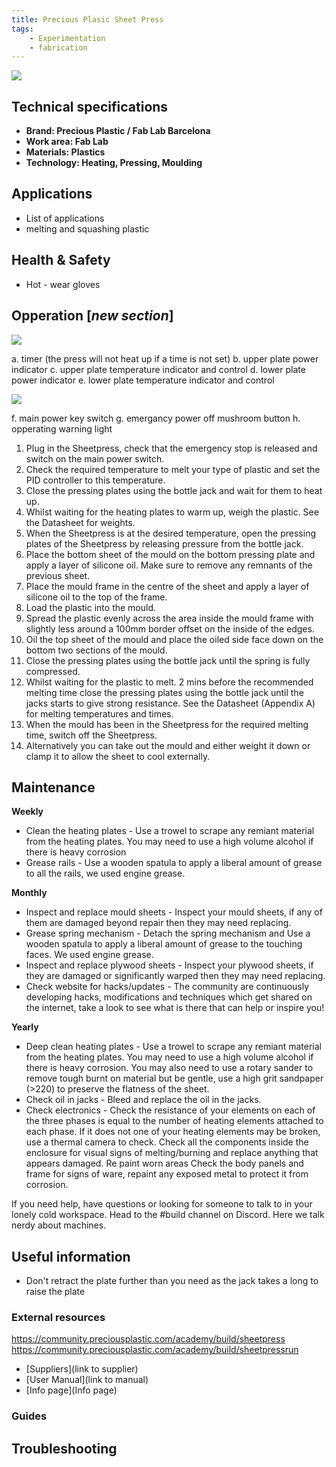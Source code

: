 ```yaml
---
title: Precious Plasic Sheet Press
tags: 
    - Experimentation
    - fabrication
---
```


![](knowledge/docs/assets/sheet-press-01.jpg)

## Technical specifications

- **Brand: Precious Plastic / Fab Lab Barcelona** 
- **Work area: Fab Lab** 
- **Materials: Plastics**
- **Technology: Heating, Pressing, Moulding**

## Applications

  - List of applications
  - melting and squashing plastic

## Health & Safety

- Hot - wear gloves

## Opperation [*new section*]

![](knowledge/docs/assets/sheet-press-controls-01.jpg)

a. timer (the press will not heat up if a time is not set)
b. upper plate power indicator
c. upper plate temperature indicator and control
d. lower plate power indicator
e. lower plate temperature indicator and control

![](knowledge/docs/assets/sheet-press-controls-02.jpg)

f. main power key switch
g. emergancy power off mushroom button
h. opperating warning light

1. Plug in the Sheetpress, check that the emergency stop is released and switch on the main power switch.
2. Check the required temperature to melt your type of plastic and set the PID controller to this temperature.
3. Close the pressing plates using the bottle jack and wait for them to heat up.
4. Whilst waiting for the heating plates to warm up, weigh the plastic. See the Datasheet for weights.
5. When the Sheetpress is at the desired temperature, open the pressing plates of the Sheetpress by releasing pressure from the bottle jack.
6. Place the bottom sheet of the mould on the bottom pressing plate and apply a layer of silicone oil. Make sure to remove any remnants of the previous sheet.
7. Place the mould frame in the centre of the sheet and apply a layer of silicone oil to the top of the frame.
8. Load the plastic into the mould.
9. Spread the plastic evenly across the area inside the mould frame with slightly less around a 100mm border offset on the inside of the edges.
10. Oil the top sheet of the mould and place the oiled side face down on the bottom two sections of the mould.
11. Close the pressing plates using the bottle jack until the spring is fully compressed.
12. Whilst waiting for the plastic to melt. 2 mins before the recommended melting time close the pressing plates using the bottle jack until the jacks starts to give strong resistance. See the Datasheet (Appendix A) for melting temperatures and times.
13. When the mould has been in the Sheetpress for the required melting time, switch off the Sheetpress.
14. Alternatively you can take out the mould and either weight it down or clamp it to allow the sheet to cool externally.

## Maintenance

**Weekly**
- Clean the heating plates - Use a trowel to scrape any remiant material from the heating plates. You may need to use a high volume alcohol if there is heavy corrosion
- Grease rails - Use a wooden spatula to apply a liberal amount of grease to all the rails, we used engine grease.

**Monthly**
- Inspect and replace mould sheets - Inspect your mould sheets, if any of them are damaged beyond repair then they may need replacing.
- Grease spring mechanism - Detach the spring mechanism and Use a wooden spatula to apply a liberal amount of grease to the touching faces. We used engine grease.
- Inspect and replace plywood sheets - Inspect your plywood sheets, if they are damaged or significantly warped then they may need replacing.
- Check website for hacks/updates - The community are continuously developing hacks, modifications and techniques which get shared on the internet, take a look to see what is there that can help or inspire you!

**Yearly**
- Deep clean heating plates - Use a trowel to scrape any remiant material from the heating plates. You may need to use a high volume alcohol if there is heavy corrosion. You may also need to use a rotary sander to remove tough burnt on material but be gentle, use a high grit sandpaper (>220) to preserve the flatness of the sheet.
- Check oil in jacks - Bleed and replace the oil in the jacks.
- Check electronics - Check the resistance of your elements on each of the three phases is equal to the number of heating elements attached to each phase. If it does not one of your heating elements may be broken, use a thermal camera to check. Check all the components inside the enclosure for visual signs of melting/burning and replace anything that appears damaged. Re paint worn areas Check the body panels and frame for signs of ware, repaint any exposed metal to protect it from corrosion.

If you need help, have questions or looking for someone to talk to in your lonely cold workspace. Head to the #build channel on Discord. Here we talk nerdy about machines.

## Useful information

- Don't retract the plate further than you need as the jack takes a long to raise the plate

### External resources

https://community.preciousplastic.com/academy/build/sheetpress
https://community.preciousplastic.com/academy/build/sheetpressrun

  - [Suppliers](link to supplier)
  - [User Manual](link to manual)
  - [Info page](Info page)

### Guides

## Troubleshooting
